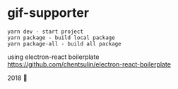 # gif-supporter
```
yarn dev - start project  
yarn package - build local package  
yarn package-all - build all package  
```

using electron-react boilerplate  
https://github.com/chentsulin/electron-react-boilerplate  


2018 :rocket:
